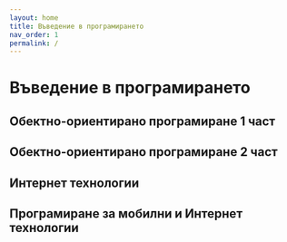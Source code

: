 ```yaml
---
layout: home
title: Въведение в програмирането
nav_order: 1
permalink: /
---
```


# Въведение в програмирането

## Обектно-ориентирано програмиране 1 част

## Обектно-ориентирано програмиране 2 част

## Интернет технологии

## Програмиране за мобилни и Интернет технологии
